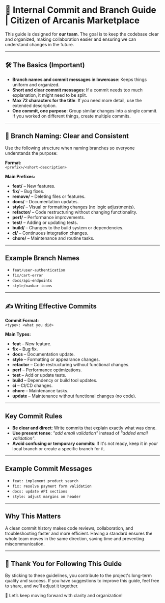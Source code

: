 # 🚀 Internal Commit and Branch Guide | Citizen of Arcanis Marketplace  
This guide is designed for **our team**. The goal is to keep the codebase clear and organized, making collaboration easier and ensuring we can understand changes in the future.  

---  

## 🛠️ The Basics (Important)  
- **Branch names and commit messages in lowercase**: Keeps things uniform and organized.  
- **Short and clear commit messages**: If a commit needs too much explanation, it might need to be split.  
- **Max 72 characters for the title**: If you need more detail, use the extended description.  
- **One commit, one purpose**: Group similar changes into a single commit. If you worked on different things, create multiple commits.  

---  

## 🌳 Branch Naming: Clear and Consistent  
Use the following structure when naming branches so everyone understands the purpose:  

**Format:**  
`<prefix>/<short-description>` 

**Main Prefixes:**  
- **feat/** – New features.  
- **fix/** – Bug fixes.  
- **remove/** – Deleting files or features.  
- **docs/** – Documentation updates.  
- **style/** – Visual or formatting changes (no logic adjustments).  
- **refactor/** – Code restructuring without changing functionality.  
- **perf/** – Performance improvements.  
- **test/** – Adding or updating tests.  
- **build/** – Changes to the build system or dependencies.  
- **ci/** – Continuous integration changes.  
- **chore/** – Maintenance and routine tasks.  

---  

## Example Branch Names  
- `feat/user-authentication`  
- `fix/cart-error`  
- `docs/api-endpoints`  
- `style/navbar-icons`  

---  

## ✍️ Writing Effective Commits  
**Commit Format:**  
`<type>: <what you did>`  

**Main Types:**  
- **feat** – New feature.  
- **fix** – Bug fix.  
- **docs** – Documentation update.  
- **style** – Formatting or appearance changes.  
- **refactor** – Code restructuring without functional changes.  
- **perf** – Performance optimizations.  
- **test** – Add or update tests.  
- **build** – Dependency or build tool updates.  
- **ci** – CI/CD changes.  
- **chore** – Maintenance tasks.
- **update** – Maintenance  without functional changes (no code).  

---  

## Key Commit Rules  
- **Be clear and direct**: Write commits that explain exactly what was done.  
- **Use present tense**: *"add email validation"* instead of *"added email validation"*.  
- **Avoid confusing or temporary commits**: If it's not ready, keep it in your local branch or create a specific branch for it.  

---  

## Example Commit Messages  
- `feat: implement product search`  
- `fix: resolve payment form validation`  
- `docs: update API sections`  
- `style: adjust margins on header`  

---  

## Why This Matters  
A clean commit history makes code reviews, collaboration, and troubleshooting faster and more efficient. Having a standard ensures the whole team moves in the same direction, saving time and preventing miscommunication.  

---  

## 🙌 Thank You for Following This Guide  
By sticking to these guidelines, you contribute to the project's long-term quality and success. If you have suggestions to improve this guide, feel free to share, and we’ll adjust it together.  

🚀 Let’s keep moving forward with clarity and organization!  
